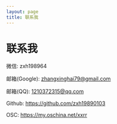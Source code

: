 ```yaml
---
layout: page
title: 联系我
---
```


# 联系我

微信: zxh198964

邮箱(Google): zhangxinghai79@gmail.com

邮箱(QQ): 1210372315@qq.com

Github: https://github.com/zxh19890103

OSC: https://my.oschina.net/xxrr
